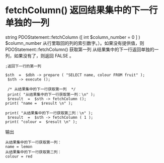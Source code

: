 # fetchColumn() 返回结果集中的下一行单独的一列
string PDOStatement::fetchColumn  ([ int $column_number  = 0  ] )
$column_number 从行里取回的列的索引数字。）。如果没有提供值，则 PDOStatement::fetchColumn() 获取第一列
从结果集中的下一行返回单独的一列，如果没有了，则返回 FALSE 。
```
;返回下一行的第一列

$sth  =  $dbh -> prepare ( "SELECT name, colour FROM fruit" );
 $sth -> execute ();

 /* 从结果集中的下一行获取第一列  */
 print( "从结果集中的下一行获取第一列：\n" );
 $result  =  $sth -> fetchColumn ();
print( "name =  $result \n" );

print( "从结果集中的下一行获取第二列：\n" );
 $result  =  $sth -> fetchColumn ( 1 );
print( "colour =  $result \n" );

```
输出
```
从结果集中的下一行获取第一列：
name = lemon
从结果集中的下一行获取第二列：
colour = red

```
